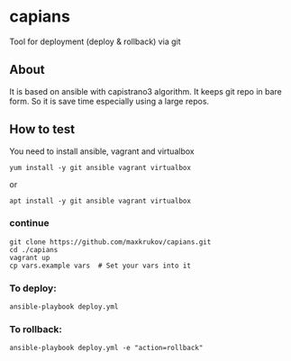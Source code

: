 # capians
Tool for deployment (deploy & rollback) via git

## About
It is based on ansible with capistrano3 algorithm.
It keeps git repo in bare form. So it is save time 
especially using a large repos.

## How to test
You need to install ansible, vagrant and virtualbox
```
yum install -y git ansible vagrant virtualbox
```
or
```
apt install -y git ansible vagrant virtualbox
```
### continue
```
git clone https://github.com/maxkrukov/capians.git
cd ./capians
vagrant up
cp vars.example vars  # Set your vars into it
```
### To deploy:
```
ansible-playbook deploy.yml 
```
### To rollback:
```
ansible-playbook deploy.yml -e "action=rollback"
```

